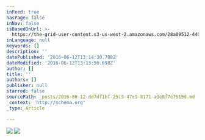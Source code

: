 ```yaml
---
inFeed: true
hasPage: false
inNav: false
isBasedOnUrl: >-
  https://the-grid-user-content.s3-us-west-2.amazonaws.com/28a09512-4400-455a-a467-11c767a2b812.jpg
inLanguage: null
keywords: []
description: ''
datePublished: '2016-06-12T13:14:30.788Z'
dateModified: '2016-06-12T13:13:56.698Z'
author: []
title: ''
authors: []
publisher: null
starred: false
sourcePath: _posts/2016-06-12-dd7df1bf-25c3-47e9-8171-a9e8f7e7515d.md
_context: 'http://schema.org'
_type: Article

---
```

![](https://the-grid-user-content.s3-us-west-2.amazonaws.com/28a09512-4400-455a-a467-11c767a2b812.jpg)
![](https://the-grid-user-content.s3-us-west-2.amazonaws.com/246faad9-47ee-4b45-b7a8-aac12fcec2a2.jpg)